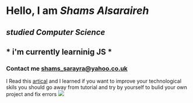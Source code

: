 
#  Hello, I am *Shams Alsaraireh* 
## *studied Computer Science* 
## * i'm currently learninig JS *
### Contact me shams_sarayra@yahoo.co.uk




I Read this [artical](https://hackernoon.com/how-to-learn-things-fast-without-going-crazy)
and I learned if you want to improve your technological skils you should go away from tutorial and try by yourself to bulid your own project and fix errors
![](https://media.gcflearnfree.org/content/5e31ca08bc7eff08e4063776_01_29_2020/ProgrammingIllustration.png)

